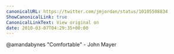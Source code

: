 ```yaml
---
canonicalURL: https://twitter.com/jmjordan/status/10105508834
ShowCanonicalLink: true
CanonicalLinkText: View original on
date: 2010-03-07T04:29:35+00:00
---
```

@amandabynes "Comfortable" - John Mayer